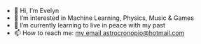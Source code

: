 - 👋 Hi, I’m Evelyn
- 👀 I’m interested in Machine Learning, Physics, Music & Games
- 🌱 I’m currently learning to live in peace with my past
- 📫 How to reach me: [my email astrocronopio@hotmail.com](mailto:astrocronopio@hotmail.com)

<!---
astrocronopio/astrocronopio is a ✨ special ✨ repository because its `README.md` (this file) appears on your GitHub profile.
You can click the Preview link to take a look at your changes.
--->
